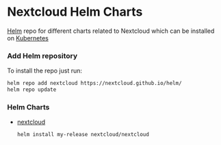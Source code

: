 # Nextcloud Helm Charts

[Helm](https://helm.sh) repo for different charts related to Nextcloud which can be installed on [Kubernetes](https://kubernetes.io)

### Add Helm repository

To install the repo just run:

```bash
helm repo add nextcloud https://nextcloud.github.io/helm/
helm repo update
```

### Helm Charts

* [nextcloud](https://nextcloud.github.io/helm/)

  ```bash
  helm install my-release nextcloud/nextcloud
  ```
